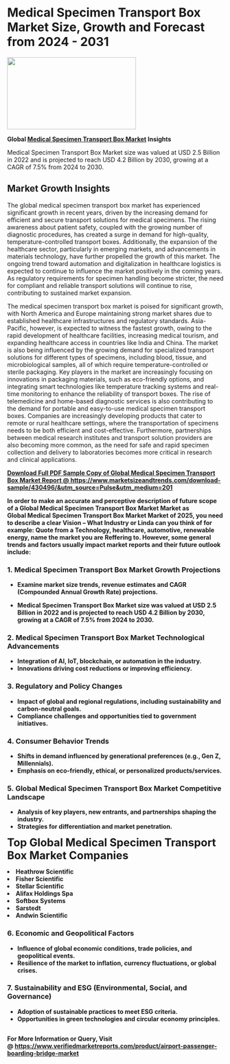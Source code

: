 <H1>Medical Specimen Transport Box Market Size, Growth and Forecast from 2024 - 2031</H1><img class="aligncenter size-medium wp-image-584254" src="https://thirdeyenews.in/wp-content/uploads/2024/09/Global-Market-Research-300x168.jpeg" alt="" width="300" height="168" /><p><strong>Global&nbsp;<a href="https://www.marketsizeandtrends.com/download-sample/430496/&amp;utm_source=Pulse&amp;utm_medium=201">Medical Specimen Transport Box Market</a> Insights</strong></p><p>Medical Specimen Transport Box Market size was valued at USD 2.5 Billion in 2022 and is projected to reach USD 4.2 Billion by 2030, growing at a CAGR of 7.5% from 2024 to 2030.</p><p><h2>Market Growth Insights</h2> <p>The global medical specimen transport box market has experienced significant growth in recent years, driven by the increasing demand for efficient and secure transport solutions for medical specimens. The rising awareness about patient safety, coupled with the growing number of diagnostic procedures, has created a surge in demand for high-quality, temperature-controlled transport boxes. Additionally, the expansion of the healthcare sector, particularly in emerging markets, and advancements in materials technology, have further propelled the growth of this market. The ongoing trend toward automation and digitalization in healthcare logistics is expected to continue to influence the market positively in the coming years. As regulatory requirements for specimen handling become stricter, the need for compliant and reliable transport solutions will continue to rise, contributing to sustained market expansion.</p> <p><strong><a href="#"></a></strong></p> <p>The medical specimen transport box market is poised for significant growth, with North America and Europe maintaining strong market shares due to established healthcare infrastructures and regulatory standards. Asia-Pacific, however, is expected to witness the fastest growth, owing to the rapid development of healthcare facilities, increasing medical tourism, and expanding healthcare access in countries like India and China. The market is also being influenced by the growing demand for specialized transport solutions for different types of specimens, including blood, tissue, and microbiological samples, all of which require temperature-controlled or sterile packaging. Key players in the market are increasingly focusing on innovations in packaging materials, such as eco-friendly options, and integrating smart technologies like temperature tracking systems and real-time monitoring to enhance the reliability of transport boxes. The rise of telemedicine and home-based diagnostic services is also contributing to the demand for portable and easy-to-use medical specimen transport boxes. Companies are increasingly developing products that cater to remote or rural healthcare settings, where the transportation of specimens needs to be both efficient and cost-effective. Furthermore, partnerships between medical research institutes and transport solution providers are also becoming more common, as the need for safe and rapid specimen collection and delivery to laboratories becomes more critical in research and clinical applications. <p><strong><a href="#"></p><p><span class=""><strong>Download Full PDF Sample Copy of Global Medical Specimen Transport Box Market Report</strong> @ <a href="https://www.marketsizeandtrends.com/download-sample/430496/&amp;utm_source=Pulse&amp;utm_medium=201" target="_blank">https://www.marketsizeandtrends.com/download-sample/430496/&amp;utm_source=Pulse&amp;utm_medium=201</a></span></p><p>In order to make an accurate and perceptive description of future scope of a Global&nbsp;Medical Specimen Transport Box Market Market as Global&nbsp;Medical Specimen Transport Box Market Market of 2025, you need to describe a clear Vision &ndash; What Industry or Linda can you think of for example: Quote from a Technology, healthcare, automotive, renewable energy, name the market you are Reffering to. However, some general trends and factors usually impact market reports and their future outlook include:</p><h3>1.&nbsp;<strong>Medical Specimen Transport Box Market Growth Projections</strong></h3><ul><li>Examine market size trends, revenue estimates and CAGR (Compounded Annual Growth Rate) projections.</li><li><p>Medical Specimen Transport Box Market size was valued at USD 2.5 Billion in 2022 and is projected to reach USD 4.2 Billion by 2030, growing at a CAGR of 7.5% from 2024 to 2030.</p></li></ul><h3>2.&nbsp;<strong>Medical Specimen Transport Box Market Technological Advancements</strong></h3><ul><li>Integration of AI, IoT, blockchain, or automation in the industry.</li><li>Innovations driving cost reductions or improving efficiency.</li></ul><h3>3.&nbsp;<strong>Regulatory and Policy Changes</strong></h3><ul><li>Impact of global and regional regulations, including sustainability and carbon-neutral goals.</li><li>Compliance challenges and opportunities tied to government initiatives.</li></ul><h3>4.&nbsp;<strong>Consumer Behavior Trends</strong></h3><ul><li>Shifts in demand influenced by generational preferences (e.g., Gen Z, Millennials).</li><li>Emphasis on eco-friendly, ethical, or personalized products/services.</li></ul><h3>5.&nbsp;<strong>Global Medical Specimen Transport Box Market Competitive Landscape</strong></h3><ul><li>Analysis of key players, new entrants, and partnerships shaping the industry.</li><li>Strategies for differentiation and market penetration.</li></ul><p data-pm-slice="1 1 []"><span style="color: inherit; font-family: inherit; font-size: 25px;">Top Global Medical Specimen Transport Box Market Companies</span></p><div class="" data-test-id=""><p><li>Heathrow Scientific</li><li> Fisher Scientific</li><li> Stellar Scientific</li><li> Alifax Holdings Spa</li><li> Softbox Systems</li><li> Sarstedt</li><li> Andwin Scientific</li></p></div><h3>6.&nbsp;<strong>Economic and Geopolitical Factors</strong></h3><ul><li>Influence of global economic conditions, trade policies, and geopolitical events.</li><li>Resilience of the market to inflation, currency fluctuations, or global crises.</li></ul><h3>7.&nbsp;<strong>Sustainability and ESG (Environmental, Social, and Governance)</strong></h3><ul><li>Adoption of sustainable practices to meet ESG criteria.</li><li>Opportunities in green technologies and circular economy principles.</li></ul><h2><strong style="font-size: 14px;">For More Information or Query, Visit @&nbsp;</strong><a style="background-color: #ffffff; font-size: 14px;" href="https://www.marketsizeandtrends.com/report/medical-specimen-transport-box-market/" target="_blank">https://www.verifiedmarketreports.com/product/airport-passenger-boarding-bridge-market</a></h2>
